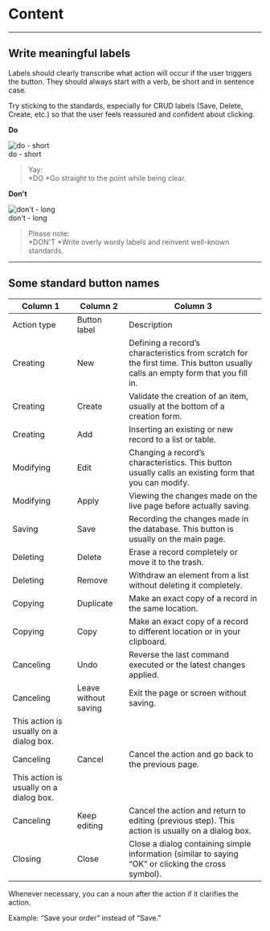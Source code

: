 
# Content

---

## Write meaningful labels

Labels should clearly transcribe what action will occur if the user triggers the button. They should always start with a verb, be short and in sentence case.

Try sticking to the standards, especially for CRUD labels (Save, Delete, Create, etc.) so that the user feels reassured and confident about clicking.

  
**Do**  
  
![do - short](https://studio-assets.supernova.io/design-systems/81732/62c61107-08ed-4446-8c0b-17437ef781bf.png)  
do - short  
  
> Yay:  
> *DO
*Go straight to the point while being clear.  
  
**Don't**  
  
![don't - long](https://studio-assets.supernova.io/design-systems/81732/282c4da5-f45c-4434-9513-ca59caa77c5b.png)  
don't - long  
  
> Please note:  
> *DON'T 
*Write overly wordy labels and reinvent well-known standards.  


---

## Some standard button names

  
| Column 1 | Column 2 | Column 3 |  
| --- | --- | --- |  
| Action type | Button label | Description |  
| Creating | New | Defining a record’s characteristics from scratch for the first time. This button usually calls an empty form that you fill in. |  
| Creating | Create | Validate the creation of an item, usually at the bottom of a creation form. |  
| Creating | Add | Inserting an existing or new record to a list or table. |  
| Modifying | Edit | Changing a record’s characteristics. This button usually calls an existing form that you can modify. |  
| Modifying | Apply | Viewing the changes made on the live page before actually saving. |  
| Saving | Save | Recording the changes made in the database. This button is usually on the main page. |  
| Deleting | Delete | Erase a record completely or move it to the trash. |  
| Deleting | Remove | Withdraw an element from a list without deleting it completely. |  
| Copying | Duplicate | Make an exact copy of a record in the same location. |  
| Copying | Copy | Make an exact copy of a record to different location or in your clipboard. |  
| Canceling | Undo | Reverse the last command executed or the latest changes applied. |  
| Canceling | Leave without saving | Exit the page or screen without saving. |  
| This action is usually on a dialog box. |  |  |  
| Canceling | Cancel | Cancel the action and go back to the previous page. |  
| This action is usually on a dialog box. |  |  |  
| Canceling | Keep editing | Cancel the action and return to editing (previous step). This action is usually on a dialog box. |  
| Closing | Close | Close a dialog containing simple information (similar to saying “OK” or clicking the cross symbol). |  


Whenever necessary, you can a noun after the action if it clarifies the action.

Example: “Save your order” instead of “Save.”